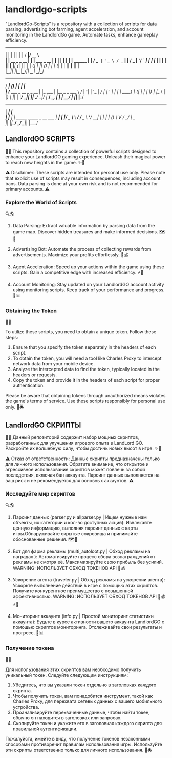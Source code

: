 # landlordgo-scripts
"LandlordGo-Scripts" is a repository with a collection of scripts for data parsing, advertising bot farming, agent acceleration, and account monitoring in the LandlordGo game. Automate tasks, enhance gameplay efficiency.

 _                     _ _                   _    _____  ____           
| |                   | | |                 | |  / ____|/ __ \          
| |     __ _ _ __   __| | |     ___  _ __ __| | | |  __| |  | |  ______ 
| |    / _` | '_ \ / _` | |    / _ \| '__/ _` | | | |_ | |  | | |______|
| |___| (_| | | | | (_| | |___| (_) | | | (_| | | |__| | |__| |         
|______\__,_|_| |_|\__,_|______\___/|_|  \__,_|  \_____|\____/          
                                                                        
                                                                        
  _____           _       _         _           
 / ____|         (_)     | |       | |          
| (___   ___ _ __ _ _ __ | |_ ___  | |__  _   _ 
 \___ \ / __| '__| | '_ \| __/ __| | '_ \| | | |
 ____) | (__| |  | | |_) | |_\__ \ | |_) | |_| |
|_____/ \___|_|  |_| .__/ \__|___/ |_.__/ \__, |
                   | |                     __/ |
                   |_|                    |___/ 
 ______ _                         
|  ____| |                        
| |__  | | _____   _____ _ __ ___ 
|  __| | |/ _ \ \ / / _ \ '__/ __|
| |    | | (_) \ V /  __/ |  \__ \
|_|    |_|\___/ \_/ \___|_|  |___/
                                  

## LandlordGO SCRIPTS

🔮✨ This repository contains a collection of powerful scripts designed to enhance your LandlordGO gaming experience. Unleash their magical power to reach new heights in the game. ✨🔮

⚠️ Disclaimer: These scripts are intended for personal use only. Please note that explicit use of scripts may result in consequences, including account bans. Data parsing is done at your own risk and is not recommended for primary accounts. ⚠️

### Explore the World of Scripts

🔍🌎

1. Data Parsing: Extract valuable information by parsing data from the game map. Discover hidden treasures and make informed decisions. 🗺️💎

2. Advertising Bot: Automate the process of collecting rewards from advertisements. Maximize your profits effortlessly. 🤖💰

3. Agent Acceleration: Speed up your actions within the game using these scripts. Gain a competitive edge with increased efficiency. ⚡💨

4. Account Monitoring: Stay updated on your LandlordGO account activity using monitoring scripts. Keep track of your performance and progress. 👀📊

### Obtaining the Token

🔑📲

To utilize these scripts, you need to obtain a unique token. Follow these steps:

1. Ensure that you specify the token separately in the headers of each script.
2. To obtain the token, you will need a tool like Charles Proxy to intercept network data from your mobile device.
3. Analyze the intercepted data to find the token, typically located in the headers or requests.
4. Copy the token and provide it in the headers of each script for proper authentication.

Please be aware that obtaining tokens through unauthorized means violates the game's terms of service. Use these scripts responsibly for personal use only. 🚫🚔

## LandlordGO СКРИПТЫ

🔮✨ Данный репозиторий содержит набор мощных скриптов, разработанных для улучшения игрового опыта в LandLord GO. Раскройте их волшебную силу, чтобы достичь новых высот в игре. ✨🔮

⚠️ Отказ от ответственности: Данные скрипты предназначены только для личного использования. Обратите внимание, что открытое и агрессивное использование скриптов может повлечь за собой последствия, включая бан аккаунта. Парсинг данных выполняется на ваш риск и не рекомендуется для основных аккаунтов. ⚠️

### Исследуйте мир скриптов

🔍🌎

1. Парсинг данных (parser.py и allparser.py | Ищем нужные нам объекты, их категории и кол-во доступных акций): Извлекайте ценную информацию, выполняя парсинг данных с карты игры.Обнаруживайте скрытые сокровища и принимайте обоснованные решения. 🗺️💎

2. Бот для фарма рекламы (multi_autoloot.py | Обход рекламы на наградах ): Автоматизируйте процесс сбора вознаграждений от рекламы не смотря её. Максимизируйте свою прибыль без усилий. WARNING: ИСПОЛЬЗУЕТ ОБХОД ТОКЕНОВ API 🤖💰

3. Ускорение агента (traveler.py | Обход рекламы на ускорении агента): Ускорьте выполнение действий в игре с помощью этих скриптов. Получите конкурентное преимущество с повышенной эффективностью. WARNING: ИСПОЛЬЗУЕТ ОБХОД ТОКЕНОВ API 🤖💰 ⚡💨

4. Мониторинг аккаунта (info.py | Простой мониторинг статистики аккаунта): Будьте в курсе активности вашего аккаунта LandlordGO с помощью скриптов мониторинга. Отслеживайте свои результаты и прогресс. 👀📊

### Получение токена

🔑📲

Для использования этих скриптов вам необходимо получить уникальный токен. Следуйте следующим инструкциям:

1. Убедитесь, что вы указали токен отдельно в заголовках каждого скрипта.
2. Чтобы получить токен, вам понадобится инструмент, такой как Charles Proxy, для перехвата сетевых данных с вашего мобильного устройства.
3. Проанализируйте перехваченные данные, чтобы найти токен, обычно он находится в заголовках или запросах.
4. Скопируйте токен и укажите его в заголовках каждого скрипта для правильной аутентификации.

Пожалуйста, имейте в виду, что получение токенов незаконными способами противоречит правилам использования игры. Используйте эти скрипты ответственно только для личного использования. 🚫🚔
